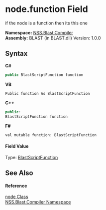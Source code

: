 # node.function Field
 

if the node is a function then its this one

**Namespace:**&nbsp;<a href="26a25caa-f50b-92ad-f15c-dbb9db1493ae">NSS.Blast.Compiler</a><br />**Assembly:**&nbsp;BLAST (in BLAST.dll) Version: 1.0.0

## Syntax

**C#**<br />
``` C#
public BlastScriptFunction function
```

**VB**<br />
``` VB
Public function As BlastScriptFunction
```

**C++**<br />
``` C++
public:
BlastScriptFunction function
```

**F#**<br />
``` F#
val mutable function: BlastScriptFunction
```


#### Field Value
Type: <a href="4c6d14f4-14ae-a622-3763-13b615f5d263">BlastScriptFunction</a>

## See Also


#### Reference
<a href="7dc9b7e9-64ad-f224-ae1a-4e6639739f56">node Class</a><br /><a href="26a25caa-f50b-92ad-f15c-dbb9db1493ae">NSS.Blast.Compiler Namespace</a><br />
